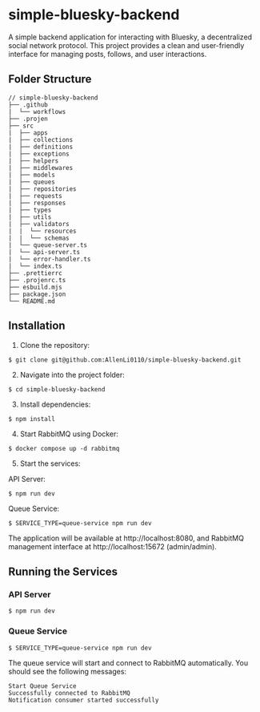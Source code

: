 # simple-bluesky-backend

A simple backend application for interacting with Bluesky, a decentralized social network protocol. This project provides a clean and user-friendly interface for managing posts, follows, and user interactions.

## Folder Structure

```
// simple-bluesky-backend
├── .github
|  └── workflows
├── .projen
├── src
|  ├── apps
|  ├── collections
|  ├── definitions
|  ├── exceptions
|  ├── helpers
|  ├── middlewares
|  ├── models
|  ├── queues
|  ├── repositories
|  ├── requests
|  ├── responses
|  ├── types
|  ├── utils
|  ├── validators
|  |  └── resources
|  |  └── schemas
|  └── queue-server.ts
|  └── api-server.ts
|  └── error-handler.ts
|  └── index.ts
├── .prettierrc
├── .projenrc.ts
├── esbuild.mjs
├── package.json
└── README.md
```

## Installation

1. Clone the repository:

```
$ git clone git@github.com:AllenLi0110/simple-bluesky-backend.git
```

2. Navigate into the project folder:

```
$ cd simple-bluesky-backend
```

3. Install dependencies:

```
$ npm install
```

4. Start RabbitMQ using Docker:

```
$ docker compose up -d rabbitmq
```

5. Start the services:

API Server:

```
$ npm run dev
```

Queue Service:

```
$ SERVICE_TYPE=queue-service npm run dev
```

The application will be available at http://localhost:8080, and RabbitMQ management interface at http://localhost:15672 (admin/admin).

## Running the Services

### API Server

```
$ npm run dev
```

### Queue Service

```
$ SERVICE_TYPE=queue-service npm run dev
```

The queue service will start and connect to RabbitMQ automatically. You should see the following messages:

```
Start Queue Service
Successfully connected to RabbitMQ
Notification consumer started successfully
```
